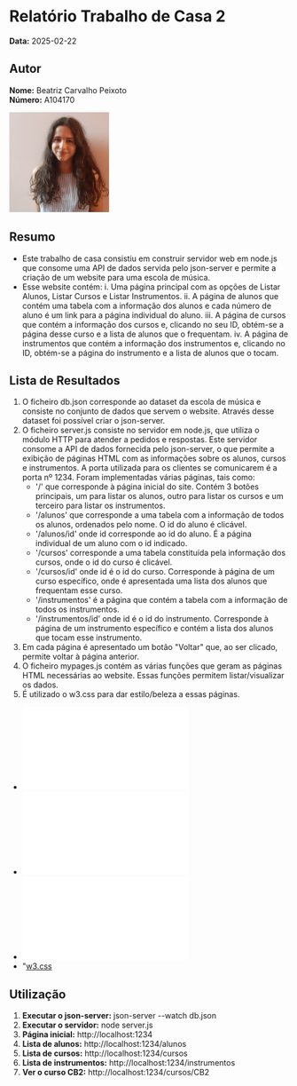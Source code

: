 # Relatório Trabalho de Casa 2

**Data:** 2025-02-22

## Autor

**Nome:** Beatriz Carvalho Peixoto  
**Número:** A104170  

![Fotografia de identificação](../foto_identificacao.png)

## Resumo
- Este trabalho de casa consistiu em construir servidor web em node.js que consome uma API de dados servida pelo json-server e permite a criação de um website para uma escola de música.
- Esse website contém:
    i. Uma página principal com as opções de Listar Alunos, Listar Cursos e Listar Instrumentos.
    ii. A página de alunos que contém uma tabela com a informação dos alunos e cada número de aluno é um link para a página individual do aluno.
    iii. A página de cursos que contém a informação dos cursos e, clicando no seu ID, obtém-se a página desse curso e a lista de alunos que o frequentam.
    iv. A página de instrumentos que contém a informação dos instrumentos e, clicando no ID, obtém-se a página do instrumento e a lista de alunos que o tocam.


## Lista de Resultados
1. O ficheiro db.json corresponde ao dataset da escola de música e consiste no conjunto de dados que servem o website. Através desse dataset foi possível criar o json-server.
2. O ficheiro server.js consiste no servidor em node.js, que utiliza o módulo HTTP para atender a pedidos e respostas. Este servidor consome a API de dados fornecida pelo json-server, o que permite a exibição de páginas HTML com as informações sobre os alunos, cursos e instrumentos. A porta utilizada para os clientes se comunicarem é a porta nº 1234. Foram implementadas várias páginas, tais como:
    - '/' que corresponde à página inicial do site. Contém 3 botões principais, um para listar os alunos, outro para listar os cursos e um terceiro para listar os instrumentos.
    - '/alunos' que corresponde a uma tabela com a informação de todos os alunos, ordenados pelo nome. O id do aluno é clicável.
    - '/alunos/id' onde id corresponde ao id do aluno. É a página individual de um aluno com o id indicado.
    - '/cursos' corresponde a uma tabela constituída pela informação dos cursos, onde o id do curso é clicável.
    - '/cursos/id' onde id é o id do curso. Corresponde à página de um curso específico, onde é apresentada uma lista dos alunos que frequentam esse curso.
    - '/instrumentos' é a página que contém a tabela com a informação de todos os instrumentos.
    - '/instrumentos/id' onde id é o id do instrumento. Corresponde à página de um instrumento específico e contém a lista dos alunos que tocam esse instrumento.
3. Em cada página é apresentado um botão "Voltar" que, ao ser clicado, permite voltar à página anterior.
4. O ficheiro mypages.js contém as várias funções que geram as páginas HTML necessárias ao website. Essas funções permitem listar/visualizar os dados.
5. É utilizado o w3.css para dar estilo/beleza a essas páginas.
- ![db.json](db.json)
- ![server.js](server.js)
- ![mypages.js](mypages.js)
- "[w3.css](w3.css)

## Utilização
1. **Executar o json-server:** json-server --watch db.json
2. **Executar o servidor:** node server.js
3. **Página inicial:** http://localhost:1234
4. **Lista de alunos:** http://localhost:1234/alunos
5. **Lista de cursos:** http://localhost:1234/cursos
6. **Lista de instrumentos:** http://localhost:1234/instrumentos
7. **Ver o curso CB2:** http://localhost:1234/cursos/CB2
